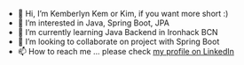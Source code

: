 - 👋 Hi, I’m Kemberlyn Kem or Kim, if you want more short :)
- 👀 I’m interested in Java, Spring Boot, JPA
- 🌱 I’m currently learning Java Backend in Ironhack BCN
- 💞️ I’m looking to collaborate on project with Spring Boot
- 📫 How to reach me ... please check [my profile on LinkedIn](https://www.linkedin.com/in/kemberlynmosquera/)

<!---
soulkimo/soulkimo is a ✨ special ✨ repository because its `README.md` (this file) appears on your GitHub profile.
You can click the Preview link to take a look at your changes.
--->
